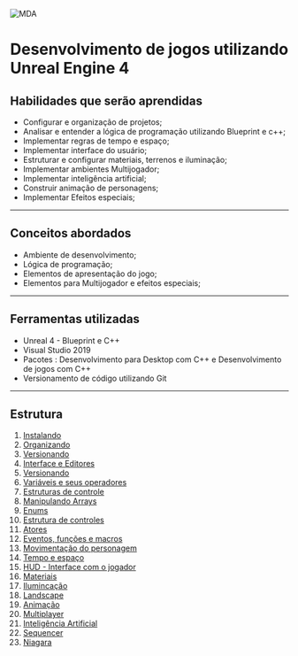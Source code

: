 ![MDA](https://myerco.github.io/unreal-engine/imagens/cafegeek_small.png)
# Desenvolvimento de jogos utilizando Unreal Engine 4
## Habilidades que serão aprendidas  
* Configurar e organização de projetos;
* Analisar e entender a lógica de programação utilizando Blueprint e c++;
* Implementar regras de tempo e espaço;
* Implementar interface do usuário;
* Estruturar e configurar materiais, terrenos e iluminação;
* Implementar ambientes Multijogador;
* Implementar inteligência artificial;
* Construir animação de personagens;
* Implementar Efeitos especiais;
***
## Conceitos abordados
* Ambiente de desenvolvimento;
* Lógica de programação;
* Elementos de apresentação do jogo;
* Elementos para Multijogador e efeitos especiais;
***
## Ferramentas utilizadas
* Unreal 4 - Blueprint e C++
* Visual Studio 2019
* Pacotes : Desenvolvimento para Desktop com C++ e Desenvolvimento de jogos com C++
* Versionamento de código utilizando Git
***
## Estrutura
1. [Instalando](https://myerco.github.io/unreal-engine/modulo1/1-instalando.html)
1. [Organizando](https://myerco.github.io/unreal-engine/modulo1/2-organizando.html)
1. [Versionando](https://myerco.github.io/unreal-engine/modulo1/3-github.html)
1. [Interface e Editores](modulo1/interface.html)  
1. [Versionando](https://myerco.github.io/unreal-engine/modulo1/blueprint.html)
1. [Variáveis e seus operadores](https://myerco.github.io/unreal-engine/modulo1/variaveis.html)  
1. [Estruturas de controle](https://myerco.github.io/unreal-engine/modulo1/estruturascontrole.html)
1. [Manipulando Arrays](https://myerco.github.io/unreal-engine/modulo1/array.html)  
1. [Enums](https://myerco.github.io/unreal-engine/modulo1/enum.html)    
1. [Estrutura de controles](https://myerco.github.io/unreal-engine/modulo1/controles.html)
1. [Atores](https://myerco.github.io/unreal-engine/modulo1/actors.html)
1. [Eventos, funções e macros](https://myerco.github.io/unreal-engine/modulo1/eventos_funcoes.html)  
1. [Movimentação do personagem](https://myerco.github.io/unreal-engine/modulo1/movimentacao.html)    
1. [Tempo e espaço](https://myerco.github.io/unreal-engine/modulo1.tempo_espaco.html)  
1. [HUD - Interface com o jogador](https://myerco.github.io/unreal-engine/hud.html)
1. [Materiais](https://myerco.github.io/unreal-engine/materiais.html)
1. [Ilumincação](https://myerco.github.io/unreal-engine/iluminacao.html)
1. [Landscape](https://myerco.github.io/unreal-engine/Landscape.html)  
1. [Animação](https://myerco.github.io/unreal-engine/modulo1/5-animacao.html)
1. [Multiplayer](https://myerco.github.io/unreal-engine/modulo1/multiplayer.html)
1. [Inteligência Artificial](https://myerco.github.io/unreal-engine/modulo1/4-inteligenciaArtificial.html)
1. [Sequencer](https://myerco.github.io/unreal-engine/sequencer.html)
1. [Niagara](https://myerco.github.io/unreal-engine/modulo1/niagara.html)

 

